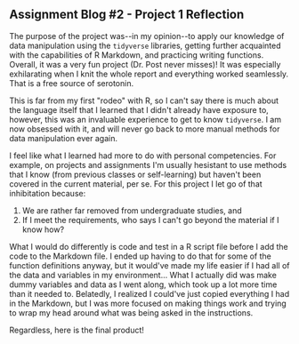 ## Assignment Blog #2 - Project 1 Reflection

The purpose of the project was--in my opinion--to apply our knowledge of data manipulation using the `tidyverse` libraries, getting further acquainted with the capabilities of R Markdown, and practicing writing functions. Overall, it was a very fun project (Dr. Post never misses)! It was especially exhilarating when I knit the whole report and everything worked seamlessly. That is a free source of serotonin.

This is far from my first "rodeo" with R, so I can't say there is much about the language itself that I learned that I didn't already have exposure to, however, this was an invaluable experience to get to know `tidyverse`. I am now obsessed with it, and will never go back to more manual methods for data manipulation ever again.

I feel like what I learned had more to do with personal competencies. For example, on projects and assignments I'm usually hesistant to use methods that I know (from previous classes or self-learning) but haven't been covered in the current material, per se. For this project I let go of that inhibitation because:

1. We are rather far removed from undergraduate studies, and
2. If I meet the requirements, who says I can't go beyond the material if I know how?

What I would do differently is code and test in a R script file before I add the code to the Markdown file. I ended up having to do that for some of the function definitions anyway, but it would've made my life easier if I had all of the data and variables in my environment... What I actually did was make dummy variables and data as I went along, which took up a lot more time than it needed to. Belatedly, I realized I could've just copied everything I had in the Markdown, but I was more focused on making things work and trying to wrap my head around what was being asked in the instructions.

Regardless, here is the final product!
